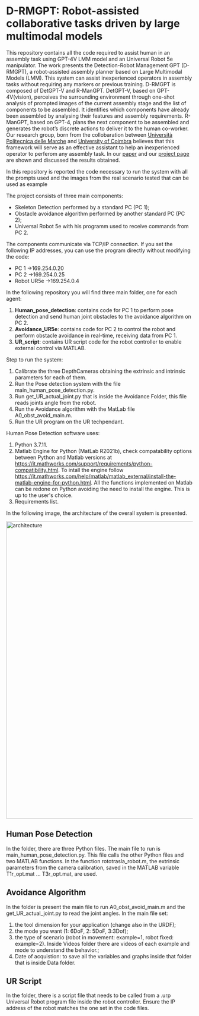 # D-RMGPT: Robot-assisted collaborative tasks driven by large multimodal models

This repository contains all the code required to assist human in an assembly task using GPT-4V LMM model and an Universal Robot 5e manipulator. 
The work presents the Detection-Robot Management GPT (D-RMGPT), a robot-assisted assembly
planner based on Large Multimodal Models (LMM). This system can assist inexperienced operators in assembly tasks
without requiring any markers or previous training. D-RMGPT is composed of DetGPT-V and R-ManGPT. DetGPT-V,
based on GPT-4V(vision), perceives the surrounding environment through one-shot analysis of prompted images of the
current assembly stage and the list of components to be assembled. It identifies which components have already
been assembled by analysing their features and assembly requirements. R-ManGPT, based on GPT-4, plans the
next component to be assembled and generates the robot’s discrete actions to deliver it to the human co-worker.
Our research group, born from the collobaration between <a href="https://mdm.univpm.it/mdm/en/home-page-eng/">Università Politecnica delle Marche</a>  and <a href="http://www2.dem.uc.pt/pedro.neto/">University of Coimbra</a> believes that this framework will serve as an effective assistant to help an inexperienced operator to perferom any assembly task. In our <a href="https://www.html.it/">paper</a> and our <a href="https://robotics-and-ai.github.io/LMMmodels/">project page</a> are shown and discussed the results obtained.

In this repository is reported the code necessary to run the system with all the prompts used and the images from the real scenario tested that can be used as example


The project consists of three main components:
- Skeleton Detection performed by a standard PC (PC 1);
- Obstacle avoidance algorithm performed by another standard PC (PC 2);
- Universal Robot 5e with his programm used to receive commands from PC 2.

The components communicate via TCP/IP connection. If you set the following IP addresses, you can use the program directly without modifying the code:
- PC 1 ->169.254.0.20
- PC 2 ->169.254.0.25
- Robot UR5e ->169.254.0.4

In the following repository you will find three main folder, one for each agent:
1. **Human_pose_detection**: contains code for PC 1 to perform pose detection and send human joint obstacles to the avoidance algorithm on PC 2.
2. **Avoidance_UR5e**: contains code for PC 2 to control the robot and perform obstacle avoidance in real-time, receiving data from PC 1.
3. **UR_script**: contains UR script code for the robot controller to enable external control via MATLAB.

Step to run the system:
1. Calibrate the three DepthCameras obtaining the extrinsic and intrinsic parameters for each of them.
2. Run the Pose detection system with the file main_human_pose_detection.py.
3. Run get_UR_actual_joint.py that is inside the Avoidance Folder, this file reads joints angle from the robot.
4. Run the Avoidance algorithm with the MatLab file A0_obst_avoid_main.m.
5. Run the UR program on the UR techpendant.  

Human Pose Detection software uses:
1. Python 3.7.11.
2. Matlab Engine for Python (MatLab R2021b), check compatability options between Python and Matlab versions at https://it.mathworks.com/support/requirements/python-compatibility.html. To intall the engine follow https://it.mathworks.com/help/matlab/matlab_external/install-the-matlab-engine-for-python.html. All the functions implemented on Matlab can be redone on Python avoiding the need to install the engine. This is up to the user's choice.
3. Requirements list.

In the following image, the architecture of the overall system is presented.

<img src="/Images/achitecture.png" alt="architecture" width="800"/>

## Human Pose Detection
In the folder, there are three Python files. The main file to run is main_human_pose_detection.py. This file calls the other Python files and two MATLAB functions. In the function rototrasla_robot.m, the extrinsic parameters from the camera calibration, saved in the MATLAB variable T1r_opt.mat ... T3r_opt.mat, are used.

## Avoidance Algorithm
In the folder is present the main file to run A0_obst_avoid_main.m and the get_UR_actual_joint.py to read the joint angles.
In the main file set:
1.  the tool dimension for your application (change also in the URDF);
2.  the mode you want (1: 6DoF, 2: 5DoF, 3:3Dof);
3.  the type of scenario (robot in movement: example=1, robot fixed: example=2). Inside Videos folder there are videos of each example and mode to understand the behavior.;
4.  Date of acquistion: to save all the variables and graphs inside that folder that is inside Data folder.

## UR Script 
In the folder, there is a script file that needs to be called from a .urp Universal Robot program file inside the robot controller. Ensure the IP address of the robot matches the one set in the code files.
